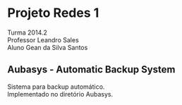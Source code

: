 Projeto Redes 1
===============

Turma 2014.2  
Professor Leandro Sales  
Aluno Gean da Silva Santos

Aubasys - Automatic Backup System
---------------------------------
Sistema para backup automático.  
Implementado no diretório Aubasys.
